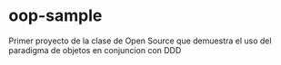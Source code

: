 # oop-sample
Primer proyecto de la clase de Open Source que demuestra el uso del paradigma de objetos en conjuncion con DDD
